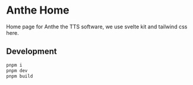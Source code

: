 # Anthe Home

Home page for Anthe the TTS software, we use svelte kit and tailwind css here.

## Development

```bash
pnpm i
pnpm dev
pnpm build
```
